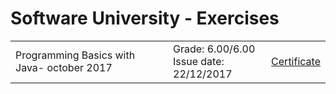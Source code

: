 # Software University - Exercises 


<table class="certificate-table">
  <tr>
       <td>
        Programming Basics with Java- october 2017
       </td> 
       <td>
        Grade: 6.00/6.00 <br> Issue date: 22/12/2017
       </td> 
       <td>
         <a href="https://softuni.bg/certificates/details/50217/9efb074a">Certificate</a> 
       </td> 
  </tr>
</table>

<style>
  .certificate-table{
    width:auto;
  }
 </style>


